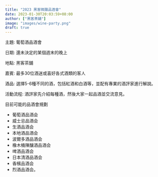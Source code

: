 ```yaml
---
title: "2023 黑客微醺品酒會"
date: 2023-01-30T20:03:59+08:00
author: ["黑客茶舖"]
image: "images/wine-party.png"
draft: true
---
```


主題: 葡萄酒品酒會

日期: 還未決定的某個週末的晚上

地點: 黑客茶舖

嘉賓: 最多30位酒迷或喜好各式酒類的客人

酒品: 選擇5-6種不同的酒，包括紅酒和白酒等，並配有專業的酒評家進行解說。

活動流程: 酒評家先介紹每種酒，然後大家一起品酒並交流意見。



目前可能的品酒會規劃 

- 葡萄酒品酒会
- 威士忌品酒会
- 生酒品酒会
- 本地酒品酒会
- 波爾多酒品酒会
- 橡木桶陳釀酒品酒会
- 啤酒品酒会
- 日本清酒品酒会
- 香檳品酒会
- 烈酒品酒会。